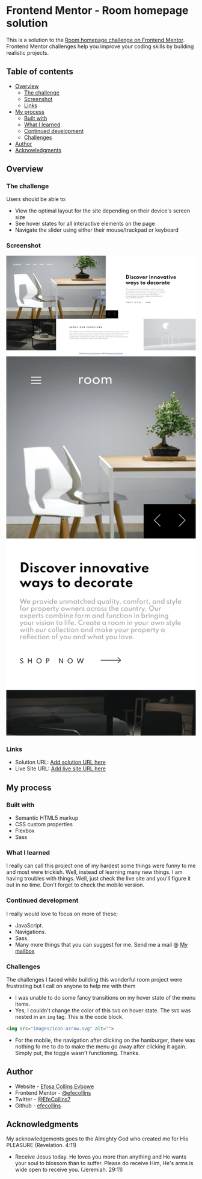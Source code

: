 # Frontend Mentor - Room homepage solution

This is a solution to the [Room homepage challenge on Frontend Mentor](https://www.frontendmentor.io/challenges/room-homepage-BtdBY_ENq). Frontend Mentor challenges help you improve your coding skills by building realistic projects. 

## Table of contents

- [Overview](#overview)
  - [The challenge](#the-challenge)
  - [Screenshot](#screenshot)
  - [Links](#links)
- [My process](#my-process)
  - [Built with](#built-with)
  - [What I learned](#what-i-learned)
  - [Continued development](#continued-development)
  - [Challenges](#challenges)
- [Author](#author)
- [Acknowledgments](#acknowledgments)


## Overview

### The challenge

Users should be able to:

- View the optimal layout for the site depending on their device's screen size
- See hover states for all interactive elements on the page
- Navigate the slider using either their mouse/trackpad or keyboard

### Screenshot

![Desktop Screenshot](./dist/images/screenshot/screenshot_desktop.png)
![Mobile Screenshot](./dist/images/screenshot/screenshot_mobile.png)

### Links

- Solution URL: [Add solution URL here](https://your-solution-url.com)
- Live Site URL: [Add live site URL here](https://efecollins.github.io/room/dist)

## My process

### Built with

- Semantic HTML5 markup
- CSS custom properties
- Flexbox
- Sass

### What I learned

I really can call this project one of my hardest some things were funny to me and most were trickish. Well, instead of learning many new things. I am having troubles with things. Well, just check the live site and you'll figure it out in no time. Don't forget to check the mobile version.

### Continued development

I really would love to focus on more of these;

- JavaScript.
- Navigations.
- Sass.
- Many more things that you can suggest for me. Send me a mail @ [My mailbox](efejamb@gmail.com)

### Challenges

The challenges I faced while building this wonderful room project were frustrating but I call on anyone to help me with them

- I was unable to do some fancy transitions on my hover state of the menu items.
- Yes, I couldn't change the color of this ` SVG ` on hover state. The ` SVG ` was nested in an ` img ` tag. This is the code block.
```html
<img src="images/icon-arrow.svg" alt="">
```
- For the mobile, the navigation after clicking on the hamburger, there was nothing fo me to do to make the menu go away after clicking it again. Simply put, the toggle wasn't functioning.
Thanks.

## Author

- Website - [Efosa Collins Evbowe](https://efecollins.github.io/new-pweb/dist)
- Frontend Mentor - [@efecollins](https://www.frontendmentor.io/profile/efecollins)
- Twitter - [@EfeCollins7](https://www.twitter.com/EfeCollins7)
- Github - [efecollins](https://github.com/efecollins)

## Acknowledgments

My acknowledgements goes to the Almighty God who created me for His PLEASURE (Revelation. 4:11)

- Receive Jesus today. He loves you more than anything and He wants your soul to blossom than to suffer. Please do receive Him, He's arms is wide open to receive you. (Jeremiah. 29:11)

